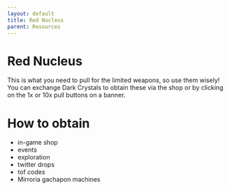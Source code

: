 ```yaml
---
layout: default
title: Red Nucleus
parent: Resources
---
```


# Red Nucleus
This is what you need to pull for the limited weapons, so use them wisely! You can exchange Dark Crystals to obtain these via the shop or by clicking on the 1x or 10x pull buttons on a banner.

# How to obtain
- in-game shop
- events
- exploration
- twitter drops
- tof codes
- Mirroria gachapon machines

